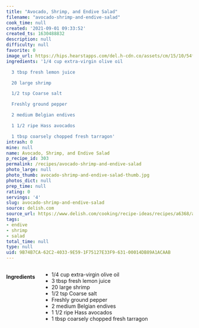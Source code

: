```yaml
---
title: "Avocado, Shrimp, and Endive Salad"
filename: "avocado-shrimp-and-endive-salad"
cook_time: null
created: '2021-09-01 09:33:52'
created_ts: 1630488832
description: null
difficulty: null
favorite: 0
image_url: https://hips.hearstapps.com/del.h-cdn.co/assets/cm/15/10/54f6625355c87_-_mla102600_0707_salad_sxl-1.jpg?crop=1xw:1.0xh;center,top&resize=480:*
ingredients: '1/4 cup extra-virgin olive oil

  3 tbsp fresh lemon juice

  20 large shrimp

  1/2 tsp Coarse salt

  Freshly ground pepper

  2 medium Belgian endives

  1 1/2 ripe Hass avocados

  1 tbsp coarsely chopped fresh tarragon'
intrash: 0
mine: null
name: Avocado, Shrimp, and Endive Salad
p_recipe_id: 303
permalink: /recipes/avocado-shrimp-and-endive-salad
photo_large: null
photo_thumb: avocado-shrimp-and-endive-salad-thumb.jpg
photos_dict: null
prep_time: null
rating: 0
servings: '4'
slug: avocado-shrimp-and-endive-salad
source: delish.com
source_url: https://www.delish.com/cooking/recipe-ideas/recipes/a6368/avocado-shrimp-endive-salad-recipe/
tags:
- endive
- shrimp
- salad
total_time: null
type: null
uid: 9B74B7CA-62C2-4033-9E59-1F75127E33F9-631-00014DB89A1ACAAB
---
```

<div class="columns large-7 small-12" id="writeup">	</div><!-- #writeup -->
</div><!-- #row-one -->
<div class="row" id="row-two">	<div class="columns large-4 small-12" id="ingredients"><h4>Ingredients</h4><div class="box box-ingredients content"><ul>
<li>1/4 cup extra-virgin olive oil</li>
<li>3 tbsp fresh lemon juice</li>
<li>20 large shrimp</li>
<li>1/2 tsp Coarse salt</li>
<li>Freshly ground pepper</li>
<li>2 medium Belgian endives</li>
<li>1 1/2 ripe Hass avocados</li>
<li>1 tbsp coarsely chopped fresh tarragon</li>
</ul>
</div>	</div>	<div class="columns large-6 small-12" id="directions">	</div>